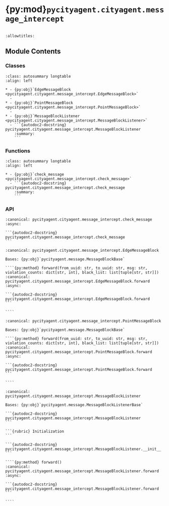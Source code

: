 # {py:mod}`pycityagent.cityagent.message_intercept`

```{py:module} pycityagent.cityagent.message_intercept
```

```{autodoc2-docstring} pycityagent.cityagent.message_intercept
:allowtitles:
```

## Module Contents

### Classes

````{list-table}
:class: autosummary longtable
:align: left

* - {py:obj}`EdgeMessageBlock <pycityagent.cityagent.message_intercept.EdgeMessageBlock>`
  -
* - {py:obj}`PointMessageBlock <pycityagent.cityagent.message_intercept.PointMessageBlock>`
  -
* - {py:obj}`MessageBlockListener <pycityagent.cityagent.message_intercept.MessageBlockListener>`
  - ```{autodoc2-docstring} pycityagent.cityagent.message_intercept.MessageBlockListener
    :summary:
    ```
````

### Functions

````{list-table}
:class: autosummary longtable
:align: left

* - {py:obj}`check_message <pycityagent.cityagent.message_intercept.check_message>`
  - ```{autodoc2-docstring} pycityagent.cityagent.message_intercept.check_message
    :summary:
    ```
````

### API

````{py:function} check_message(from_uuid: str, to_uuid: str, llm_client: pycityagent.llm.LLM, content: str) -> bool
:canonical: pycityagent.cityagent.message_intercept.check_message
:async:

```{autodoc2-docstring} pycityagent.cityagent.message_intercept.check_message
```
````

`````{py:class} EdgeMessageBlock(name: str = '', max_violation_time: int = 3)
:canonical: pycityagent.cityagent.message_intercept.EdgeMessageBlock

Bases: {py:obj}`pycityagent.message.MessageBlockBase`

````{py:method} forward(from_uuid: str, to_uuid: str, msg: str, violation_counts: dict[str, int], black_list: list[tuple[str, str]])
:canonical: pycityagent.cityagent.message_intercept.EdgeMessageBlock.forward
:async:

```{autodoc2-docstring} pycityagent.cityagent.message_intercept.EdgeMessageBlock.forward
```

````

`````

`````{py:class} PointMessageBlock(name: str = '', max_violation_time: int = 3)
:canonical: pycityagent.cityagent.message_intercept.PointMessageBlock

Bases: {py:obj}`pycityagent.message.MessageBlockBase`

````{py:method} forward(from_uuid: str, to_uuid: str, msg: str, violation_counts: dict[str, int], black_list: list[tuple[str, str]])
:canonical: pycityagent.cityagent.message_intercept.PointMessageBlock.forward
:async:

```{autodoc2-docstring} pycityagent.cityagent.message_intercept.PointMessageBlock.forward
```

````

`````

`````{py:class} MessageBlockListener(save_queue_values: bool = False, get_queue_period: float = 0.1)
:canonical: pycityagent.cityagent.message_intercept.MessageBlockListener

Bases: {py:obj}`pycityagent.message.MessageBlockListenerBase`

```{autodoc2-docstring} pycityagent.cityagent.message_intercept.MessageBlockListener
```

```{rubric} Initialization
```

```{autodoc2-docstring} pycityagent.cityagent.message_intercept.MessageBlockListener.__init__
```

````{py:method} forward()
:canonical: pycityagent.cityagent.message_intercept.MessageBlockListener.forward
:async:

```{autodoc2-docstring} pycityagent.cityagent.message_intercept.MessageBlockListener.forward
```

````

`````
